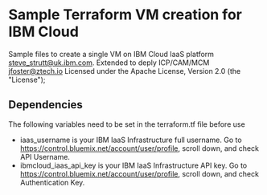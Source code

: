 
# Sample Terraform VM creation for IBM Cloud

Sample files to create a single VM on IBM Cloud IaaS platform
steve_strutt@uk.ibm.com. Extended to deply ICP/CAM/MCM jfoster@ztech.io
Licensed under the Apache License, Version 2.0 (the "License");



## Dependencies
The following variables need to be set in the terraform.tf file before use

- iaas_username is your IBM IaaS Infrastructure full username. Go to https://control.bluemix.net/account/user/profile, scroll down, and check API Username.
- ibmcloud_iaas_api_key is your IBM IaaS Infrastructure API key. Go to https://control.bluemix.net/account/user/profile, scroll down, and check Authentication Key.


